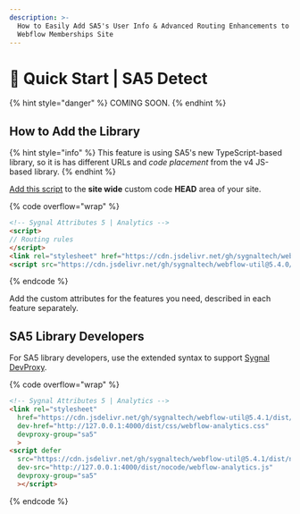 ```yaml
---
description: >-
  How to Easily Add SA5's User Info & Advanced Routing Enhancements to Your
  Webflow Memberships Site
---
```


# 🚀 Quick Start | SA5 Detect

{% hint style="danger" %}
COMING SOON.
{% endhint %}

## How to Add the Library <a href="#step-1---add-the-library" id="step-1---add-the-library"></a>

{% hint style="info" %}
This feature is using SA5's new TypeScript-based library, so it is has different URLs and _code placement_ from the v4 JS-based library.&#x20;
{% endhint %}

[Add this script](../overview/how-to-add-custom-code.md) to the **site wide** custom code **HEAD** area of your site.&#x20;

{% code overflow="wrap" %}
```html
<!-- Sygnal Attributes 5 | Analytics --> 
<script>
// Routing rules
</script>
<link rel="stylesheet" href="https://cdn.jsdelivr.net/gh/sygnaltech/webflow-util@5.4.0/dist/css/webflow-analytics.css"> 
<script src="https://cdn.jsdelivr.net/gh/sygnaltech/webflow-util@5.4.0/dist/nocode/webflow-analytics.js"></script>
```
{% endcode %}

Add the custom attributes for the features you need, described in each feature separately. &#x20;

## SA5 Library Developers

For SA5 library developers, use the extended syntax to support [Sygnal DevProxy](https://engine.sygnal.com/devproxy).&#x20;

{% code overflow="wrap" %}
```html
<!-- Sygnal Attributes 5 | Analytics --> 
<link rel="stylesheet" 
  href="https://cdn.jsdelivr.net/gh/sygnaltech/webflow-util@5.4.1/dist/css/webflow-analytics.css"
  dev-href="http://127.0.0.1:4000/dist/css/webflow-analytics.css"
  devproxy-group="sa5"
  > 
<script defer 
  src="https://cdn.jsdelivr.net/gh/sygnaltech/webflow-util@5.4.1/dist/nocode/webflow-analytics.js" 
  dev-src="http://127.0.0.1:4000/dist/nocode/webflow-analytics.js"
  devproxy-group="sa5"
  ></script>
```
{% endcode %}













